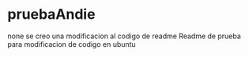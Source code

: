 # pruebaAndie
none se creo una modificacion al codigo de readme
Readme de prueba para modificacion de codigo en ubuntu 
